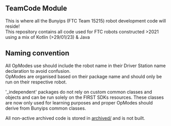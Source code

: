 ## TeamCode Module

This is where all the Bunyips (FTC Team 15215) robot development code will reside!  
This repository contains all code used for FTC robots constructed >2021 using a mix of
Kotlin (>29/01/23) & Java

## Naming convention

All OpModes use should include the robot name in their Driver Station name
declaration to avoid confusion.  
OpModes are organised based on their package name and should only be run on their respective robot.

'_independent' packages do not rely on custom common classes and objects and can be run solely on
the
FIRST SDKs resources. These classes are now only used for learning purposes and
proper OpModes should derive from Bunyips common classes.

All non-active archived code is stored in [archived/](../../../../../archived/) and is not built.